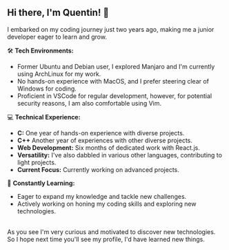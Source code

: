 ## Hi there, I'm Quentin! 👋

I embarked on my coding journey just two years ago, making me a junior developer eager to learn and grow.

🛠️ **Tech Environments:**
- Former Ubuntu and Debian user, I explored Manjaro and I'm currently using ArchLinux for my work.
- No hands-on experience with MacOS, and I prefer steering clear of Windows for coding.
- Proficient in VSCode for regular development, however, for potential security reasons, I am also comfortable using Vim.

💻 **Technical Experience:**
- **C:** One year of hands-on experience with diverse projects.
- **C++** Another year of experiences with other diverse projects.
- **Web Development:** Six months of dedicated work with React.js.
- **Versatility:** I've also dabbled in various other languages, contributing to light projects.
- **Current Focus:** Currently working on advanced projects.

🌱 **Constantly Learning:**
- Eager to expand my knowledge and tackle new challenges.
- Actively working on honing my coding skills and exploring new technologies.

<!-- 

I have exeperience with 🪟- Windows and 🐧- LINUX : Ubuntu and Debian (also a little bit with ArchLinux). I never touched MacOS.;

```markdown
✅ = "I have exeperience with that";
📝 = "seen or currently working on";
❌ = "Not seen for now";

After a year of coding experience, I'm starting to discover new languages {
      🅒- C ✅;              🐍- Python ✅;      🦀- Rust 📝;
      💎- Ruby ✅;          🐘- PHP 📝;         🛡️- Javascript (and Typescript) ✅;
      🧠- Brainfuck ✅;     🌑- LUA ❌;         ➕- C++ 📝;
      🍵- Java ❌;          λ=- Haskell 📝;     📐- Kotlin ❌;
      #️⃣- C# ❌;            🕊- Swift ❌;       🪜- Scala ❌;
      🦫- Go ❌;            🐪- Perl ❌;        🔢- MathLab ❌;
      ⛎- Clojure ❌;       🕰️- BASIC ❌;       🔧- Assembly ❌;
} Languages_I_intend_to_learn;
```

I also have to use different tools (libraries, frameworks, IDE, etc...) {
  Code editors {
      VScode ✅;       Sublime Text ❌;     Vim 📝;
      NeoVim 📝;       Nano ✅;             Emacs ✅;
      DevC++ ✅;       Code::Blocks ✅;     Notepad++ ✅;
      EduPython ✅;    Spyder3 ✅;          JetBrains(series) ❌;
      Atom ❌;         Brackets ❌;
  };

  Web dev tools {
      Docker 📝;   Git ✅;
      Node.js ✅;  Npm ✅;     Yarn ❌;
      jQuery 📝;
  };

  Deployment and hosting tools {
      Heroku 📝;
      Firebase ❌;
  };

  Database gestion {
      MongoDB ❌;
      MySQL(Maria DB) 📝;
      PostgreSQL 📝;
      Redis ❌;
  };

  Frameworks and plateforms {
      React 📝;    VUE.js 📝;  Angular ❌;
      .NET ❌;      Flutter ❌;    Symfony 📝;
      Laravel ❌;   Spring ❌;     Django ❌;
      Hadoop ❌;
  };

  Dependencies gestion {
      Composer 📝;
      Yeoman ❌;
      Gulp ❌;
  };

  Servers and engines {
      V8 ❌;
      JADE ❌;
      Nginx ❌;
  };

} Tools-I-intend-to-try;
``` -->
<br/>
As you see I'm very curious and motivated to discover new technologies.<br/>
So I hope next time you'll see my profile, I'd have learned new things.<br/>
<!--
**Qua-9-9-1/Qua-9-9-1** is a ✨ _special_ ✨ repository because its `README.md` (this file) appears on your GitHub profile.

Here are some ideas to get you started:

- 🔭 I’m currently working on ...
- 🌱 I’m currently learning ...
- 👯 I’m looking to collaborate on ...
- 🤔 I’m looking for help with ...
- 💬 Ask me about ...
- 📫 How to reach me: ...
- 😄 Pronouns: ...
- ⚡ Fun fact: ...
-->
